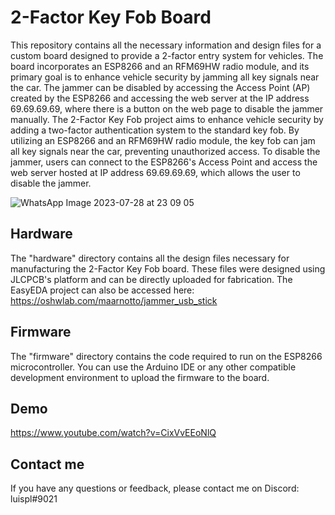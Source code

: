 # 2-Factor Key Fob Board

This repository contains all the necessary information and design files for a custom board designed to provide a 2-factor entry system for vehicles. The board incorporates an ESP8266 and an RFM69HW radio module, and its primary goal is to enhance vehicle security by jamming all key signals near the car. The jammer can be disabled by accessing the Access Point (AP) created by the ESP8266 and accessing the web server at the IP address 69.69.69.69, where there is a button on the web page to disable the jammer manually.
The 2-Factor Key Fob project aims to enhance vehicle security by adding a two-factor authentication system to the standard key fob. By utilizing an ESP8266 and an RFM69HW radio module, the key fob can jam all key signals near the car, preventing unauthorized access. To disable the jammer, users can connect to the ESP8266's Access Point and access the web server hosted at IP address 69.69.69.69, which allows the user to disable the jammer.

![WhatsApp Image 2023-07-28 at 23 09 05](https://github.com/luispl77/2factorkeyfob/assets/81360502/a04371ca-98d2-49d9-993f-6a3bc589fb11)


## Hardware

The "hardware" directory contains all the design files necessary for manufacturing the 2-Factor Key Fob board. These files were designed using JLCPCB's platform and can be directly uploaded for fabrication. The EasyEDA project can also be accessed here: https://oshwlab.com/maarnotto/jammer_usb_stick

## Firmware

The "firmware" directory contains the code required to run on the ESP8266 microcontroller. You can use the Arduino IDE or any other compatible development environment to upload the firmware to the board.

## Demo

https://www.youtube.com/watch?v=CixVvEEoNlQ

## Contact me

If you have any questions or feedback, please contact me on Discord: luispl#9021
